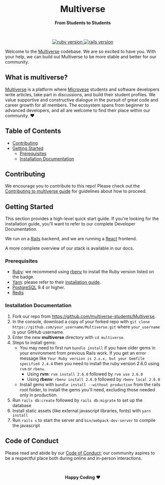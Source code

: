 <p align="center">
  <h1 align="center">Multiverse</h1>
  <p align="center"><strong>From Students to Students</strong></p>
</p>
<br>
<p align="center">
  <a href="https://www.ruby-lang.org/en/">
    <img src="https://img.shields.io/badge/Ruby-v2.6.0-brightgreen.svg" alt="ruby version">
  </a>
  <a href="http://rubyonrails.org/">
    <img src="https://img.shields.io/badge/Rails-v5.1.7-brightgreen.svg" alt="rails version">
  </a>
</p>

Welcome to the [Multiverse](https://multiverse-students.herokuapp.com/) codebase. We are so excited to have you.
With your help, we can build out Multiverse to be more stable and better for our
community.

## What is multiverse?

[Multiverse](https://multiverse-students.herokuapp.com/) is a platform where [Microvese](https://www.microverse.org/) students and software developers
write articles, take part in discussions, and build their student profiles.
We value supportive and constructive dialogue in the pursuit of great code and
career growth for all members. The ecosystem spans from beginner to advanced
developers, and all are welcome to find their place within our community. ❤️

## Table of Contents

- [Contributing](#contributing)
- [Getting Started](#getting-started)
  - [Prerequisites](#prerequisites)
  - [Installation Documentation](#installation-documentation)

## Contributing

We encourage you to contribute to this repo! Please check out the
[Contributing to multiverse guide](CONTRIBUTING.md) for guidelines about how to
proceed.

## Getting Started

This section provides a high-level quick start guide. If you're looking for the
installation guide, you'll want to refer to
our complete Developer Documentation.

We run on a [Rails](https://rubyonrails.org/) backend, and we are running a [React](https://reactjs.org/) frontend.

A more complete overview of our stack is available in
our docs.

### Prerequisites

- [Ruby](https://www.ruby-lang.org/en/): we recommend using
  [rbenv](https://github.com/rbenv/rbenv) to install the Ruby version listed on
  the badge.
- [Yarn](https://yarnpkg.com/): please refer to their
  [installation guide](https://yarnpkg.com/en/docs/install).
- [PostgreSQL](https://www.postgresql.org/) 9.4 or higher.
- [Redis](https://redis.io/)

### Installation Documentation

1. Fork our repo from https://github.com/multiverse-students/Multiverse.
2. In the console, download a copy of your forked repo with `git clone https://github.com/your_username/Multiverse.git` where `your_username` is your GitHub username.
3. Enter the new **multiverse** directory with `cd multiverse`.
4. Steps to install gems:
   - You may need to first run `bundle install` if you have older gems in your environment from previous Rails work. If you get an error message like `Your Ruby version is 2.x.x, but your Gemfile specified 2.4.4` then you need to install the ruby version 2.6.0 using `rvm` or `rbenv`.
     - Using **rvm**: `rvm install 2.6.0` followed by `rvm use 2.6.0`
     - Using **rbenv**: `rbenv install 2.6.0` followed by `rbenv local 2.6.0`
   - Install gems with `bundle install --without production` from the rails root folder, to install the gems you'll need, excluding those needed only in production.
5. Run `rails db:create` followed by `rails db:migrate` to set up the database
6. Install static assets (like external javascript libraries, fonts) with `yarn install`
7. Run `rails s` to start the server and `bin/webpack-dev-server` to compile the javascript

## Code of Conduct

Please read and abide by our [Code of Conduct](); our community aspires to be a respectful place both during online and in-­person interactions.

<br>

<p align="center">
  <strong>Happy Coding</strong> ❤️
</p>
